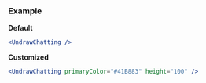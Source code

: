 ### Example

**Default**
```jsx
<UndrawChatting />
```

**Customized**
```jsx
<UndrawChatting primaryColor="#41B883" height="100" />
```
